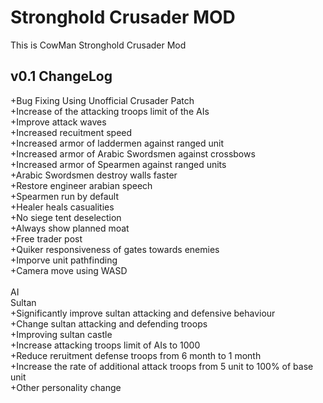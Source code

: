# Stronghold Crusader MOD
This is CowMan Stronghold Crusader Mod

## v0.1 ChangeLog<br />
+Bug Fixing Using Unofficial Crusader Patch<br />
+Increase of the attacking troops limit of the AIs<br />
+Improve attack waves<br />
+Increased recuitment speed<br />
+Increased armor of laddermen against ranged unit<br />
+Increased armor of Arabic Swordsmen against crossbows<br />
+Increased armor of Spearmen against ranged units<br />
+Arabic Swordsmen destroy walls faster<br />
+Restore engineer arabian speech<br />
+Spearmen run by default<br />
+Healer heals casualities<br />
+No siege tent deselection<br />
+Always show planned moat<br />
+Free trader post<br />
+Quiker responsiveness of gates towards enemies<br />
+Imporve unit pathfinding<br />
+Camera move using WASD<br /><br />
AI<br />
Sultan<br />
+Significantly improve sultan attacking and defensive behaviour<br />
+Change sultan attacking and defending troops<br />
+Improving sultan castle<br />
+Increase attacking troops limit of AIs to 1000<br />
+Reduce reruitment defense troops from 6 month to 1 month<br />
+Increase the rate of additional attack troops from 5 unit to 100% of base unit<br />
+Other personality change<br />


